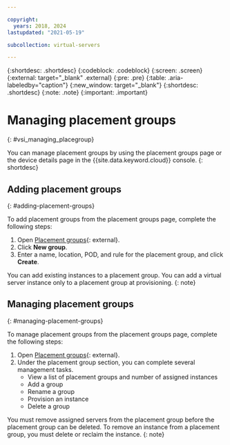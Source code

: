 ```yaml
---

copyright:
  years: 2018, 2024
lastupdated: "2021-05-19"

subcollection: virtual-servers

---
```


{:shortdesc: .shortdesc}
{:codeblock: .codeblock}
{:screen: .screen}
{:external: target="_blank" .external}
{:pre: .pre}
{:table: .aria-labeledby="caption"}
{:new_window: target="_blank"}
{:shortdesc: .shortdesc}
{:note: .note}
{:important: .important}

# Managing placement groups
{: #vsi_managing_placegroup}

You can manage placement groups by using the placement groups page or the device details page in the {{site.data.keyword.cloud}} console.
{: shortdesc}

## Adding placement groups
{: #adding-placement-groups}

To add placement groups from the placement groups page, complete the following steps:

1. Open [Placement groups](https://cloud.ibm.com/gen1/infrastructure/placement-groups){: external}.
2. Click **New group**.
3. Enter a name, location, POD, and rule for the placement group, and click **Create**.

You can add existing instances to a placement group. You can add a virtual server instance only to a placement group at provisioning. 
{: note}

## Managing placement groups
{: #managing-placement-groups}

To manage placement groups from the placement groups page, complete the following steps:

1. Open [Placement groups](https://cloud.ibm.com/gen1/infrastructure/placement-groups){: external}.
2. Under the placement group section, you can complete several management tasks.
   * View a list of placement groups and number of assigned instances
   * Add a group
   * Rename a group
   * Provision an instance
   * Delete a group
     
You must remove assigned servers from the placement group before the placement group can be deleted. To remove an instance from a placement group, you must delete or reclaim the instance.
{: note}
